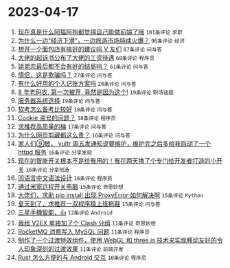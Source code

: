 # 2023-04-17

1. [现在真是什么阿猫阿狗都觉得自己能做前端了哦](https://www.v2ex.com/t/933052) `101条评论` `求职`
1. [为什么一边“经济下滑”，一边旅游市场持续火爆？](https://www.v2ex.com/t/933053) `96条评论` `经济`
1. [想开一个面包店有啥好的建议吗 V 友们](https://www.v2ex.com/t/933044) `87条评论` `问与答`
1. [大佬的起诉书公布了大佬的工资待遇](https://www.v2ex.com/t/933037) `68条评论` `程序员`
1. [姐弟恋最后都不会有好的结局吗？](https://www.v2ex.com/t/933056) `61条评论` `问与答`
1. [情侣，这是欺骗吗？](https://www.v2ex.com/t/933105) `27条评论` `问与答`
1. [有什么好用的个人记账方案吗](https://www.v2ex.com/t/933058) `20条评论` `问与答`
1. [8 年老码农, 第一次被开, 竟然是因为这个!](https://www.v2ex.com/t/933074) `19条评论` `职场话题`
1. [服务器系统选择](https://www.v2ex.com/t/933043) `19条评论` `问与答`
1. [软考怎么备考比较好](https://www.v2ex.com/t/933087) `18条评论` `问与答`
1. [Cookie 盗号的问题？](https://www.v2ex.com/t/933054) `18条评论` `程序员`
1. [求推荐高质量的梯](https://www.v2ex.com/t/933080) `17条评论` `问与答`
1. [为什么网页剪藏都这么贵？](https://www.v2ex.com/t/933107) `16条评论` `问与答`
1. [家人们⑨敏， vultr 周五发通知说要维护，维护完之后多给我启动了一个 httpd 服务](https://www.v2ex.com/t/933055) `16条评论` `分享发现`
1. [现在的智能开关根本不是给我用的！我花两天撸了个专门给开发者打造的小开关](https://www.v2ex.com/t/933049) `16条评论` `分享创造`
1. [凹语言中文语法设计](https://www.v2ex.com/t/933030) `16条评论` `程序员`
1. [通过米家远程开关电脑](https://www.v2ex.com/t/933127) `15条评论` `奇思妙想`
1. [大佬们，求助 pip install 出现 ProxyError 如何解决啊](https://www.v2ex.com/t/933108) `15条评论` `Python`
1. [夏天到了，求推荐一双程序猿上班拖鞋](https://www.v2ex.com/t/933081) `15条评论` `问与答`
1. [三星手機智能，👍](https://www.v2ex.com/t/933042) `12条评论` `Android`
1. [我给 V2EX 单独加了个 Clash 分组](https://www.v2ex.com/t/933086) `11条评论` `奇思妙想`
1. [RocketMQ 消费写入 MySQL 问题](https://www.v2ex.com/t/933067) `11条评论` `程序员`
1. [制作了一个过渡特效组件，使用 WebGL 和 three.js 技术来实现移动友好的令人印象深刻的过渡效果](https://www.v2ex.com/t/933028) `11条评论` `前端开发`
1. [Rust 怎么方便的与 Android 交互](https://www.v2ex.com/t/933069) `10条评论` `程序员`
